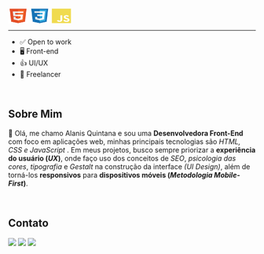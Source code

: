 <div style="display: inline_block"><br>
  <img align="center" height="30" width="40" src="https://raw.githubusercontent.com/devicons/devicon/master/icons/html5/html5-original.svg">
  <img align="center" height="30" width="40" src="https://raw.githubusercontent.com/devicons/devicon/master/icons/css3/css3-original.svg">
  <img align="center" height="30" width="40" src="https://raw.githubusercontent.com/devicons/devicon/master/icons/javascript/javascript-plain.svg">
</div>

---

- ✅ Open to work
- 🖥️ Front-end
- 👍 UI/UX
- 🦜 Freelancer

<br>

## Sobre Mim

👋 Olá, me chamo Alanis Quintana e sou uma **Desenvolvedora Front-End** com foco em aplicações web, minhas principais tecnologias são *HTML, CSS e JavaScript* . Em meus projetos, busco sempre priorizar a **experiência do usuário (*UX*)**, onde faço uso dos conceitos de *SEO*, *psicologia das cores*, *tipografia* e *Gestalt* na construção da interface *(*UI Design*)*, além de torná-los **responsivos** para **dispositivos móveis (*Metodologia Mobile-First*)**.

<br>

## Contato



  <a href="https://www.linkedin.com/in/alanis-quintana" target="_blank"><img src="https://img.shields.io/badge/-LinkedIn-%230077B5?style=for-the-badge&logo=linkedin&logoColor=white" target="_blank"></a>
  <a href="https://www.instagram.com/devalanisquintana/" target="_blank"><img src="https://img.shields.io/badge/-Instagram-%23E4405F?style=for-the-badge&logo=instagram&logoColor=white" target="_blank"></a>
  <a href="mailto:alanisquintana.dev@gmail.com" target="_blank"><img src="https://img.shields.io/badge/-Gmail-%23D14836?style=for-the-badge&logo=gmail&logoColor=white" target="_blank"></a>
  

